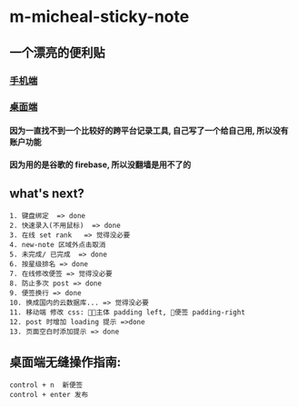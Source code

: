 # m-micheal-sticky-note

## 一个漂亮的便利贴
 ### [手机端](https://michealxie.github.io/m-micheal-sticky/dist/index.html)
 ### [桌面端](https://michealxie.github.io/micheal-sticky/dist/index.html)

#### 因为一直找不到一个比较好的跨平台记录工具, 自己写了一个给自己用, 所以没有账户功能
#### 因为用的是谷歌的 firebase, 所以没翻墙是用不了的
## what's next?


	1. 键盘绑定  => done
	2. 快速录入(不用鼠标)  => done
	3. 在线 set rank   => 觉得没必要
	4. new-note 区域外点击取消
	5. 未完成/ 已完成  => done
	6. 按星级排名 => done
	7. 在线修改便签 => 觉得没必要
	8. 防止多次 post => done
	9. 便签换行 => done
	10. 换成国内的云数据库... => 觉得没必要
	11. 移动端 修改 css: 主体 padding left, 便签 padding-right
	12. post 时增加 loading 提示 =>done
	13. 页面空白时添加提示 => done

## 桌面端无缝操作指南: 
	control + n  新便签  
	control + enter 发布